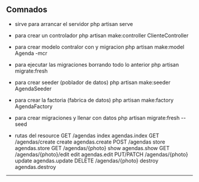 ## Comnados
- sirve para arrancar el servidor
php artisan serve

- para crear un controlador
php artisan make:controller ClienteController

- para crear modelo contralor con y migracion
php artisan make:model Agenda -mcr

- para ejecutar las migraciones borrando todo lo anterior
php artisan migrate:fresh

- para crear seeder (poblador de datos)
php artisan make:seeder AgendaSeeder

- para crear la factoria (fabrica de datos)
 php artisan make:factory AgendaFactory

- para crear migraciones y llenar con datos
 php artisan migrate:fresh --seed

- rutas del resource
GET	/agendas	index	agendas.index
GET	/agendas/create	create	agendas.create
POST	/agendas	store	agendas.store
GET	/agendas/{photo}	show	agendas.show
GET	/agendas/{photo}/edit	edit	agendas.edit
PUT/PATCH	/agendas/{photo}	update	agendas.update
DELETE	/agendas/{photo}	destroy	agendas.destroy
**********************************************************